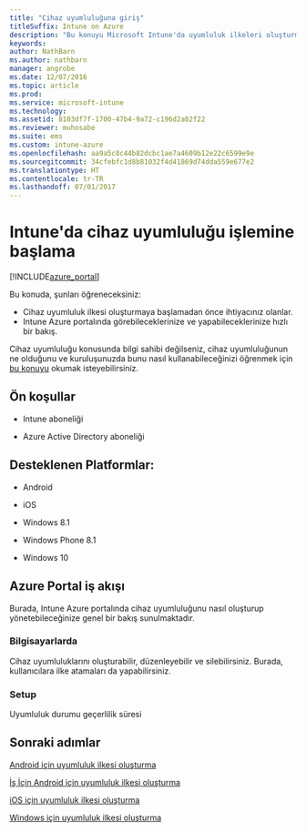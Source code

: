 ```yaml
---
title: "Cihaz uyumluluğuna giriş"
titleSuffix: Intune on Azure
description: "Bu konuyu Microsoft Intune'da uyumluluk ilkeleri oluşturmak için gereken önkoşulları anlamak için kullanabilirsiniz\""
keywords: 
author: NathBarn
ms.author: nathbarn
manager: angrobe
ms.date: 12/07/2016
ms.topic: article
ms.prod: 
ms.service: microsoft-intune
ms.technology: 
ms.assetid: 8103df7f-1700-47b4-9a72-c196d2a02f22
ms.reviewer: muhosabe
ms.suite: ems
ms.custom: intune-azure
ms.openlocfilehash: aa9a5c8c44b82dcbc1ae7a4609b12e22c6599e9e
ms.sourcegitcommit: 34cfebfc1d8b81032f4d41869d74dda559e677e2
ms.translationtype: HT
ms.contentlocale: tr-TR
ms.lasthandoff: 07/01/2017
---
```

# <a name="get-started-with-device-compliance-in-intune"></a>Intune'da cihaz uyumluluğu işlemine başlama


[!INCLUDE[azure_portal](./includes/azure_portal.md)]

Bu konuda, şunları öğreneceksiniz: 

- Cihaz uyumluluk ilkesi oluşturmaya başlamadan önce ihtiyacınız olanlar.
- Intune Azure portalında görebileceklerinize ve yapabileceklerinize hızlı bir bakış. 

Cihaz uyumluluğu konusunda bilgi sahibi değilseniz, cihaz uyumluluğunun ne olduğunu ve kuruluşunuzda bunu nasıl kullanabileceğinizi öğrenmek için [bu konuyu](device-compliance.md) okumak isteyebilirsiniz.

##  <a name="pre-requisites"></a>Ön koşullar

-   Intune aboneliği

-   Azure Active Directory aboneliği

##  <a name="supported-platforms"></a>Desteklenen Platformlar:

-   Android

-   iOS

-   Windows 8.1

-   Windows Phone 8.1

-   Windows 10

##  <a name="azure-portal-workflow"></a>Azure Portal iş akışı

Burada, Intune Azure portalında cihaz uyumluluğunu nasıl oluşturup yönetebileceğinize genel bir bakış sunulmaktadır.

<!---### Overview

When you choose the **Set device compliance** workload, the blade opens with an  **Overview** section that displays a summary view of your compliance policies that you have created and the status of the devices they have been applied to. If you
don’t have any policies configured yet, the overview will just include the various reports but with no data.--->

### <a name="manage"></a>Bilgisayarlarda

Cihaz uyumluluklarını oluşturabilir, düzenleyebilir ve silebilirsiniz. Burada, kullanıcılara ilke atamaları da yapabilirsiniz.

<!---### Monitor

This section is a detailed view of what you see in the **Overview**. A list of all the reports are displayed in this section and you can interactively drill down through each of these reports.--->

### <a name="setup"></a>Setup

Uyumluluk durumu geçerlilik süresi

##  <a name="next-steps"></a>Sonraki adımlar
[Android için uyumluluk ilkesi oluşturma](compliance-policy-create-android.md)

[İş İçin Android için uyumluluk ilkesi oluşturma](compliance-policy-create-android-for-work.md)

[iOS için uyumluluk ilkesi oluşturma](compliance-policy-create-ios.md)

[Windows için uyumluluk ilkesi oluşturma](compliance-policy-create-windows.md)
